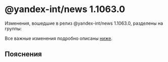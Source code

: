 # @yandex-int/news 1.1063.0

<!-- ЧЕЛОВЕЧЕСКОЕ ВСТУПЛЕНИЕ -->

Изменения, вошедшие в релиз @yandex-int/news 1.1063.0, разделены на группы:

Все важные изменения подробно описаны [ниже](#Пояснения).

## Пояснения

